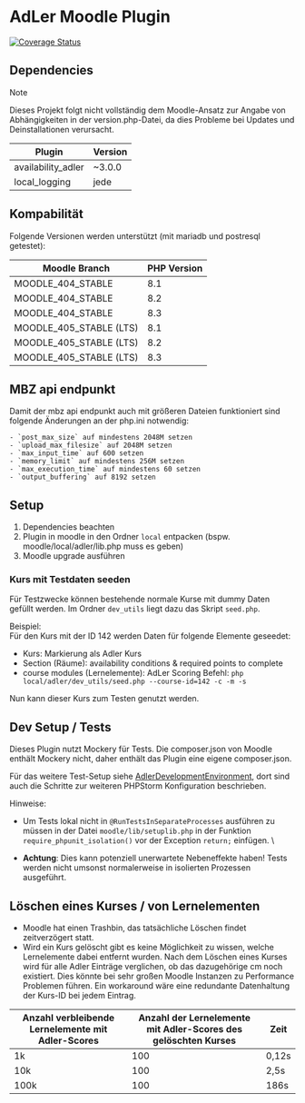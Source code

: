# AdLer Moodle Plugin

[![Coverage Status](https://coveralls.io/repos/github/ProjektAdLer/MoodlePluginLocal/badge.svg?branch=main)](https://coveralls.io/github/ProjektAdLer/MoodlePluginLocal?branch=main)


## Dependencies
> [!NOTE]
> Dieses Projekt folgt nicht vollständig dem Moodle-Ansatz zur Angabe von Abhängigkeiten in der version.php-Datei, 
> da dies Probleme bei Updates und Deinstallationen verursacht.

| Plugin             | Version |
|--------------------|---------|
| availability_adler | ~3.0.0  |
| local_logging      | jede    |


## Kompabilität
Folgende Versionen werden unterstützt (mit mariadb und postresql getestet):

| Moodle Branch           | PHP Version |
|-------------------------|-------------|
| MOODLE_404_STABLE       | 8.1         |
| MOODLE_404_STABLE       | 8.2         |
| MOODLE_404_STABLE       | 8.3         |
| MOODLE_405_STABLE (LTS) | 8.1         |
| MOODLE_405_STABLE (LTS) | 8.2         |
| MOODLE_405_STABLE (LTS) | 8.3         |



## MBZ api endpunkt
Damit der mbz api endpunkt auch mit größeren Dateien funktioniert sind folgende Änderungen an der php.ini notwendig:
```
- `post_max_size` auf mindestens 2048M setzen
- `upload_max_filesize` auf 2048M setzen
- `max_input_time` auf 600 setzen
- `memory_limit` auf mindestens 256M setzen
- `max_execution_time` auf mindestens 60 setzen
- `output_buffering` auf 8192 setzen
```


## Setup
1. Dependencies beachten
2. Plugin in moodle in den Ordner `local` entpacken (bspw. moodle/local/adler/lib.php muss es geben)
3. Moodle upgrade ausführen


### Kurs mit Testdaten seeden
Für Testzwecke können bestehende normale Kurse mit dummy Daten gefüllt werden.
Im Ordner `dev_utils` liegt dazu das Skript `seed.php`.

Beispiel: \
Für den Kurs mit der ID 142 werden Daten für folgende Elemente geseedet:
- Kurs: Markierung als Adler Kurs
- Section (Räume): availability conditions & required points to complete
- course modules (Lernelemente): AdLer Scoring
Befehl: `php local/adler/dev_utils/seed.php --course-id=142 -c -m -s`

Nun kann dieser Kurs zum Testen genutzt werden.


## Dev Setup / Tests
Dieses Plugin nutzt Mockery für Tests. 
Die composer.json von Moodle enthält Mockery nicht, daher enthält das Plugin eine eigene composer.json.

Für das weitere Test-Setup siehe [AdlerDevelopmentEnvironment](https://github.com/ProjektAdLer/AdlerDevelopmentEnvironment/tree/main/moodle),
dort sind auch die Schritte zur weiteren PHPStorm Konfiguration beschrieben.

Hinweise:
- Um Tests lokal nicht in `@RunTestsInSeparateProcesses` ausführen zu müssen in der Datei `moodle/lib/setuplib.php` in 
  der Funktion `require_phpunit_isolation()` vor der Exception `return;` einfügen. \

- **Achtung**: Dies kann potenziell unerwartete Nebeneffekte haben! Tests werden nicht umsonst normalerweise in 
isolierten Prozessen ausgeführt.


## Löschen eines Kurses / von Lernelementen
- Moodle hat einen Trashbin, das tatsächliche Löschen findet zeitverzögert statt. 
- Wird ein Kurs gelöscht gibt es keine Möglichkeit zu wissen, welche Lernelemente dabei entfernt wurden.
  Nach dem Löschen eines Kurses wird für alle Adler Einträge verglichen, ob das dazugehörige cm noch existiert. 
  Dies könnte bei sehr großen Moodle Instanzen zu Performance Problemen führen.
  Ein workaround wäre eine redundante Datenhaltung der Kurs-ID bei jedem Eintrag.

| Anzahl verbleibende Lernelemente mit Adler-Scores | Anzahl der Lernelemente mit Adler-Scores des gelöschten Kurses | Zeit  |
|---------------------------------------------------|----------------------------------------------------------------|-------|
| 1k                                                | 100                                                            | 0,12s |
| 10k                                               | 100                                                            | 2,5s  |
| 100k                                              | 100                                                            | 186s  |


